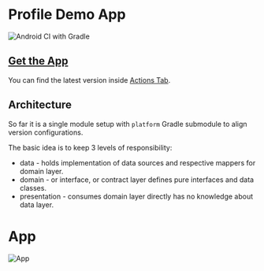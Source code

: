 # Profile Demo App

![Android CI with Gradle](https://github.com/tomkoptel/sliide-task/workflows/Android%20CI%20with%20Gradle/badge.svg)

## [Get the App](https://github.com/tomkoptel/sliide-task/actions/runs/566599172)
You can find the latest version inside [Actions Tab](https://github.com/tomkoptel/sliide-task/actions).

## Architecture
So far it is a single module setup with `platform` Gradle submodule to align version configurations.

The basic idea is to keep 3 levels of responsibility:
* data - holds implementation of data sources and respective mappers for domain layer.
* domain - or interface, or contract layer defines pure interfaces and data classes.
* presentation - consumes domain layer directly has no knowledge about data layer.

# App
![App](https://github.com/tomkoptel/sliide-task/blob/master/app.gif?raw=true)
